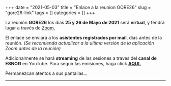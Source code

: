 +++ 
date = "2021-05-03"
title = "Enlace a la reunion GORE26"
slug = "gore26-link" 
tags = []
categories = []
+++

La reunión __GORE26__ los dias __25 y 26 de Mayo de 2021__ será __virtual__, y tendrá lugar a través de [Zoom.](https://zoom.us)

El enlace se enviará a los __asistentes registrados por mail__, dias antes de la reunión. _(Se recomienda actualizar a la ultima versión de la aplicación Zoom antes de la reunión)_

Adicionalmente se hará __streaming__ de las sesiones a traves del __canal de ESNOG__ en YouTube. Para seguir las emisiones, haga click __[AQUI.](https://www.youtube.com/channel/UCgepgTRLFH3UGi4BGDN53cQ/live)__

Permanezcan atentos a sus pantallas...

---------------------------
